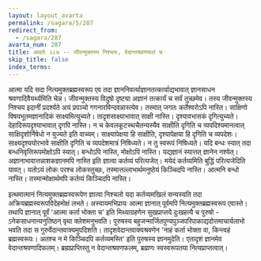 ```yaml
---
layout: layout_avarta
permalink: /sagara/5/287
redirect_from:
  - /sagara/287
avarta_num: 287
title: आवर्तः २८७ -- जीवन्मुक्तस्य निश्चयः, वेदान्तश्रवणफलं च
skip_title: false
index_terms: 
---
```


आत्मा यदि सदा नित्यमुक्तब्रह्मस्वरूप एव तदा ज्ञाननिवर्त्याज्ञानतत्कार्याद्यभावात् ज्ञानसाधन श्रवणादिवैयर्थ्यमिति चेन्न। जीवन्मुक्तस्य विदुषो
दृष्ट्या अज्ञानं तत्कार्यं च सर्वं तुच्छमेव। तस्य जीवन्मुक्तस्य निश्चय इदानीं
प्रदर्श्यते अयं प्रपञ्चो गगनारविन्दवन्नास्त्येव। तस्मात् जगतः कर्तेश्वरोऽपि
नास्ति। साक्षिणो विषयभूतमज्ञानादिकं साक्ष्यमित्युच्यते। तादृशसाक्ष्याभावात् साक्षी नास्ति। दृश्यावभासकं दृगित्युच्यते। देहादिरूपदृश्याभावात् दृगपि नास्ति। न च केवलकूटस्थचैतन्यस्यैव साक्षीति दृगिति च
व्यपदिश्यमानत्वात् साक्षिदृशोर्निषेधो न युज्यते इति वाच्यम्। साक्ष्यापेक्षया
हि साक्षीति, दृश्यापेक्षया हि दृगिति च व्यपदेशः। साक्ष्यदृश्ययोरभावे
साक्षीति दृगिति च व्यपदेशमात्रं निषिध्यते। न तु स्वरूपं निषिध्यते।
यदि बन्धः स्यात् तदा बन्धनिवृत्तिरूपमोक्षोऽपि स्यात्। बन्धोऽपि नास्ति,
मोक्षोऽपि नास्ति। यद्यज्ञानं स्यात्तत् ज्ञानेन नश्येत्। अज्ञानाभावात्तन्नाशकज्ञानमपि नास्ति इति ज्ञात्वा कर्तव्यं परित्यजेत्। मयेदं कर्तव्यमिति
बुद्धिं परित्यजेदिति यावत्। यतोऽयं लोकः परश्च लोकस्तुच्छः, तस्मात्तल्लाभार्थमनुष्ठेयं किञ्चिदपि नास्ति। आत्मनि बन्धो नास्ति। तस्मान्मोक्षार्थमपि
कर्तव्यं किञ्चिदपि नास्ति।

इत्थमात्मानं नित्यमुक्तब्रह्मस्वरूपेण ज्ञात्वा निश्चलो यदा कर्तव्यमखिलं
सन्यस्यति तदा अक्रियब्रह्मस्वरूपविदेहमोक्षं लभते। अस्यायमभिप्रायः
आत्मा ज्ञानात् पूर्वमपि नित्यमुक्तब्रह्मस्वरूप एवास्ते। तथापि ज्ञानात् पूर्वं
'आत्मा कर्ता भोक्ता च' इति मिथ्याग्रहणेन सुखप्राप्तये दुःखहत्यै च पुरुषो -
ऽनेकसाधनान्यनुतिष्ठन् वृथा क्लेशमनुभवति। पुरुषस्य बहुजन्मार्जितपुण्यपुञ्जपरिपाकाद्यदोत्तमाचार्यलाभो भवति तदा स गुरुर्वेदान्तवाक्यमुपदिशति। तादृशवेदान्तवाक्यश्रवणेन 'नाहं कर्ता भोक्ता वा, किन्त्वहं ब्रह्मस्वरूपः। अतश्च
न मे किञ्चिदपि कर्तव्यमस्ति' इति पुरुषस्य ज्ञानमुदेति। एतादृशं ज्ञानमेव
वेदान्तश्रवणादिफलम्। ब्रह्मप्राप्तिस्तु न वेदान्तश्रवणफलम्, ब्रह्मणः स्वस्वरूपतया नित्यप्राप्तत्वात्।
